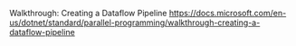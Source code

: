 ﻿Walkthrough: Creating a Dataflow Pipeline
https://docs.microsoft.com/en-us/dotnet/standard/parallel-programming/walkthrough-creating-a-dataflow-pipeline